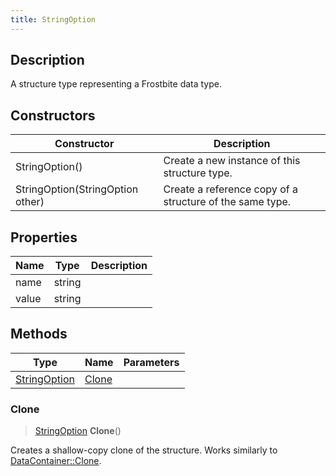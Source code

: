 ```yaml
---
title: StringOption
---
```

## Description

A structure type representing a Frostbite data type.

## Constructors

| Constructor                      | Description                                              |
| -------------------------------- | -------------------------------------------------------- |
| StringOption()                   | Create a new instance of this structure type.            |
| StringOption(StringOption other) | Create a reference copy of a structure of the same type. |

## Properties

| Name  | Type   | Description |
| ----- | ------ | ----------- |
| name  | string |             |
| value | string |             |

## Methods

| Type                         | Name            | Parameters |
| ---------------------------- | --------------- | ---------- |
| [StringOption](StringOption) | [Clone](#clone) |            |

### Clone

> [StringOption](StringOption) **Clone**()

Creates a shallow-copy clone of the structure. Works similarly to [DataContainer::Clone](/vext/ref/shared/class/datacontainer#clone).
